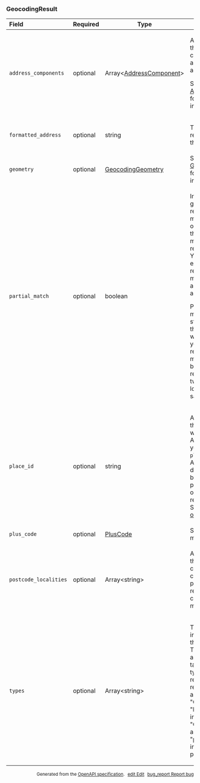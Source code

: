<!--- This is a generated file, do not edit! -->
<!--- [START maps_http_schema_geocodingresult] -->
<h3 class="schema-object" id="GeocodingResult">GeocodingResult</h3>

| Field                 | Required | Type                                                                  | Description                                                                                                                                                                                                                                                                                                                                                                                                                                                                                                                         |
| :-------------------- | -------- | --------------------------------------------------------------------- | ----------------------------------------------------------------------------------------------------------------------------------------------------------------------------------------------------------------------------------------------------------------------------------------------------------------------------------------------------------------------------------------------------------------------------------------------------------------------------------------------------------------------------------- |
| `address_components`  | optional | Array&lt;[AddressComponent](#AddressComponent "AddressComponent")&gt; | <div class="ref-property-description"><p>An array containing the separate components applicable to this address.</p><p>See <a href="#AddressComponent">AddressComponent</a> for more information.</div>                                                                                                                                                                                                                                                                                                                             |
| `formatted_address`   | optional | string                                                                | <div class="nonref-property-description"><p>The human-readable address of this location.</p></div>                                                                                                                                                                                                                                                                                                                                                                                                                                  |
| `geometry`            | optional | [GeocodingGeometry](#GeocodingGeometry "GeocodingGeometry")           | See [GeocodingGeometry](#GeocodingGeometry "GeocodingGeometry") for more information.                                                                                                                                                                                                                                                                                                                                                                                                                                               |
| `partial_match`       | optional | boolean                                                               | <div class="nonref-property-description"><p>Indicates that the geocoder did not return an exact match for the original request, though it was able to match part of the requested address. You may wish to examine the original request for misspellings and/or an incomplete address.</p><p>Partial matches most often occur for street addresses that do not exist within the locality you pass in the request. Partial matches may also be returned when a request matches two or more locations in the same locality.</p></div> |
| `place_id`            | optional | string                                                                | <div class="nonref-property-description"><p>A unique identifier that can be used with other Google APIs. For example, you can use the <code>place_id</code> in a Places API request to get details of a local business, such as phone number, opening hours, user reviews, and more. See the <a href="https://developers.google.com/places/place-id">place ID overview</a>.</p></div>                                                                                                                                               |
| `plus_code`           | optional | [PlusCode](#PlusCode "PlusCode")                                      | See [PlusCode](#PlusCode "PlusCode") for more information.                                                                                                                                                                                                                                                                                                                                                                                                                                                                          |
| `postcode_localities` | optional | Array&lt;string&gt;                                                   | <div class="nonref-property-description"><p>An array denoting all the localities contained in a postal code. This is only present when the result is a postal code that contains multiple localities.</p></div>                                                                                                                                                                                                                                                                                                                     |
| `types`               | optional | Array&lt;string&gt;                                                   | <div class="nonref-property-description"><p>The <code>types[]</code> array indicates the type of the returned result. This array contains a set of zero or more tags identifying the type of feature returned in the result. For example, a geocode of "Chicago" returns "locality" which indicates that "Chicago" is a city, and also returns "political" which indicates it is a political entity.</p></div>                                                                                                                      |

<p style="text-align: right; font-size: smaller;">Generated from the <a class="gc-analytics-event" data-category="GMP" data-label="openapi-github" href="https://github.com/googlemaps/openapi-specification" title="Google Maps Platform OpenAPI Specification" class="external">OpenAPI specification</a>.
<a class="gc-analytics-event" data-category="GMP" data-label="openapi-github-maps-http-schema-geocodingresult" data-action="edit" style="margin-left: 5px;" href="https://github.com/googlemaps/openapi-specification/blob/main/specification/schemas/GeocodingResult.yml" title="Edit on GitHub"><span class="material-icons">edit</span> Edit</a>
<a class="gc-analytics-event" data-category="GMP" data-label="openapi-github-maps-http-schema-geocodingresult" data-action="bug" style="margin-left: 5px;" href="https://github.com/googlemaps/openapi-specification/issues/new?assignees=&labels=type%3A+bug%2C+triage+me&template=bug_report.md&title=[schemas] Bug - GeocodingResult" title="File bug for schemas on GitHub"><span class="material-icons">bug_report</span> Report bug</a>
</p>

<!--- [END maps_http_schema_geocodingresult] -->
